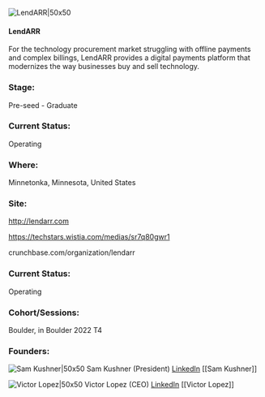 

![LendARR|50x50](https://apimg.techstars.com/connect/images/image_files/62d6e3718242bf00082523dc/original/Untitled_design_%281%29.jpg)

#### LendARR
For the technology procurement market struggling with offline payments and complex billings, LendARR provides a digital payments platform that modernizes the way businesses buy and sell technology.

### Stage: 
Pre-seed - Graduate 

### Current Status: 
Operating

### Where:
Minnetonka, Minnesota, United States

### Site:
http://lendarr.com

https://techstars.wistia.com/medias/sr7q80gwr1

crunchbase.com/organization/lendarr

### Current Status: 
Operating

### Cohort/Sessions: 
Boulder, in Boulder 2022 T4

### Founders: 

![Sam Kushner|50x50]() Sam Kushner (President) [LinkedIn](https://) [[Sam Kushner]]

![Victor Lopez|50x50](https://www.f6s.com/static-resource/images/profile-placeholder-user.jpg) Victor Lopez (CEO) [LinkedIn](https://linkedin.com/in/victorl0pez) [[Victor Lopez]]


